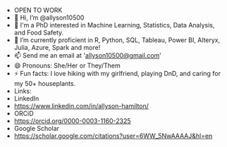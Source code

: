 - OPEN TO WORK
- 👋 Hi, I’m @allyson10500
- 👀 I'm a PhD interested in Machine Learning, Statistics, Data Analysis, and Food Safety.
- 🌱 I’m currently proficient in R, Python, SQL, Tableau, Power BI, Alteryx, Julia, Azure, Spark and more!
- 📫 Send me an email at '<allyson10500@gmail.com>'
- 😄 Pronouns: She/Her or They/Them
- ⚡ Fun facts: I love hiking with my girlfriend, playing DnD, and caring for my 50+ houseplants.
- Links:
- LinkedIn
-    https://www.linkedin.com/in/allyson-hamilton/
- ORCiD
-    https://orcid.org/0000-0003-1160-2325
- Google Scholar
-    https://scholar.google.com/citations?user=6WW_5NwAAAAJ&hl=en

<!---
allyson10500/allyson10500 is a ✨ special ✨ repository because its `README.md` (this file) appears on your GitHub profile.
You can click the Preview link to take a look at your changes.
--->
